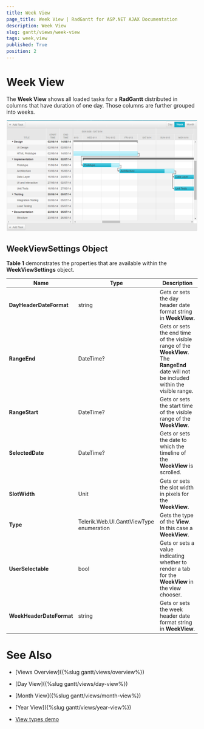 ```yaml
---
title: Week View
page_title: Week View | RadGantt for ASP.NET AJAX Documentation
description: Week View
slug: gantt/views/week-view
tags: week,view
published: True
position: 2
---
```


# Week View



The **Week View** shows all loaded tasks for a **RadGantt** distributed in columns that have duration of one day. Those columns are further grouped into weeks. 

![RadGantt in Week View](images/gantt-views-weekview.png)

## WeekViewSettings Object

**Table 1** demonstrates the properties that are available within the **WeekViewSettings** object.

| Name | Type | Description |
| ------ | ------ | ------ |
| **DayHeaderDateFormat** |string|Gets or sets the day header date format string in **WeekView**.|
| **RangeEnd** |DateTime?|Gets or sets the end time of the visible range of the **WeekView**. The **RangeEnd** date will not be included within the visible range.|
| **RangeStart** |DateTime?|Gets or sets the start time of the visible range of the **WeekView**.|
| **SelectedDate** |DateTime?|Gets or sets the date to which the timeline of the **WeekView** is scrolled.|
| **SlotWidth** |Unit|Gets or sets the slot width in pixels for the **WeekView**.|
| **Type** |Telerik.Web.UI.GanttViewType enumeration|Gets the type of the **View**. In this case a **WeekView**.|
| **UserSelectable** |bool|Gets or sets a value indicating whether to render a tab for the **WeekView** in the view chooser.|
| **WeekHeaderDateFormat** |string|Gets or sets the week header date format string in **WeekView**.|

# See Also

 * [Views Overview]({%slug gantt/views/overview%})
 
 * [Day View]({%slug gantt/views/day-view%})

 * [Month View]({%slug gantt/views/month-view%})

 * [Year View]({%slug gantt/views/year-view%})
 
 * [View types demo](http://demos.telerik.com/aspnet-ajax/gantt/examples/functionality/view-types/defaultcs.aspx)

